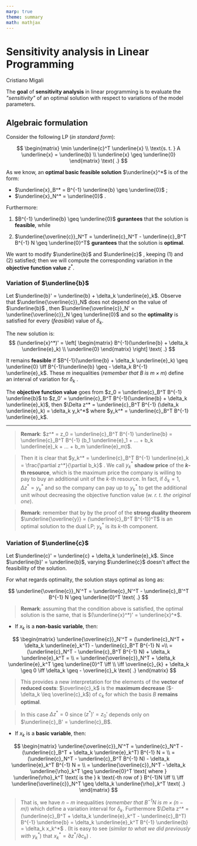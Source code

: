 ```yaml
---
marp: true
theme: summary
math: mathjax
---
```

# Sensitivity analysis in Linear Programming

<div class="author">

Cristiano Migali

</div>

The **goal** of **sensitivity analysis** in linear programming is to evaluate the _"sensitivity"_ of an optimal solution with respect to variations of the model parameters.

## Algebraic formulation

Consider the following LP (_in standard form_):

$$
\begin{matrix}
\min \underline{c}^T \underline{x} \\
\text{s. t. } A \underline{x} = \underline{b} \\
\underline{x} \geq \underline{0}
\end{matrix} \text{ .}
$$

As we know, an **optimal basic feasible solution** $\underline{x}^*$ is of the form:

- $\underline{x}_B^* = B^{-1} \underline{b} \geq \underline{0}$ ;
- $\underline{x}_N^* = \underline{0}$ .

Furthermore:

1. $B^{-1} \underline{b} \geq \underline{0}$ **gurantees** that the solution is **feasible**, while

2. $\underline{\overline{c}}_N^T = \underline{c}_N^T - \underline{c}_B^T B^{-1} N \geq \underline{0}^T$ **gurantees** that the solution is **optimal**.

We want to modify $\underline{b}$ and $\underline{c}$ , keeping (1) and (2) satisfied; then we will compute the corresponding variation in the **objective function value** $z^*$.

### Variation of $\underline{b}$

Let $\underline{b}' = \underline{b} + \delta_k \underline{e}_k$. Observe that $\underline{\overline{c}}_N$ does not depend on the value of $\underline{b}$ , then $\underline{\overline{c}}_N' = \underline{\overline{c}}_N \geq \underline{0}$ and so the **optimality** is satisfied for every (_feasible_) value of $\delta_k$.

The new solution is:
$$
(\underline{x}^*)' = \left[ \begin{matrix}
B^{-1}(\underline{b} + \delta_k \underline{e}_k) \\
\underline{0}
\end{matrix} \right] \text{ .}
$$

It remains **feasible** if $B^{-1}(\underline{b} + \delta_k \underline{e}_k) \geq \underline{0} \iff B^{-1}\underline{b} \geq - \delta_k B^{-1} \underline{e}_k$. These $m$ inequalities (_remember that $B$ is $m \times m$_) define an interval of variation for $\delta_k$ .

The **objective function value** goes from $z_0 = \underline{c}_B^T B^{-1} \underline{b}$ to $z_0' = \underline{c}_B^T B^{-1}(\underline{b} + \delta_k \underline{e}_k)$, then $\Delta z^* = \underline{c}_B^T B^{-1} (\delta_k \underline{e}_k) = \delta_k y_k^*$ where $y_k^* = \underline{c}_B^T B^{-1} \underline{e}_k$.

---

> **Remark**: $z^* = z_0 = \underline{c}_B^T B^{-1} \underline{b} = \underline{c}_B^T B^{-1} (b_1 \underline{e}_1 + ... +  b_k \underline{e}_k + ... + b_m \underline{e}_m)$.

> Then it is clear that $y_k^* = \underline{c}_B^T B^{-1} \underline{e}_k = \frac{\partial z^*}{\partial b_k}$ . We call $y_k^*$ **shadow price** of the **$k$-th resource**, which is the maximum price the company is willing to pay to buy an additional unit of the $k$-th resource. In fact, if $\delta_k = 1$, $\Delta z^* = y_k^*$ and so the company can pay up to $y_k^*$ to get the additional unit wihout decreasing the objective function value (_w. r. t. the original one_).

> **Remark**: remember that by by the proof of the **strong duality theorem** $\underline{\overline{y}} = (\underline{c}_B^T B^{-1})^T$ is an optimal solution to the dual LP; $y_k^*$ is its $k$-th component.

### Variation of $\underline{c}$

Let $\underline{c}' = \underline{c} + \delta_k \underline{e}_k$. Since $\underline{b}' = \underline{b}$, varying $\underline{c}$ doesn't affect the feasibility of the solution.

For what regards optimality, the solution stays optimal as long as:

$$
\underline{\overline{c}}_N'^T = \underline{c}_N'^T - \underline{c}_B'^T B^{-1} N \geq \underline{0}^T \text{ .}
$$

> **Remark**: assuming that the condition above is satisfied, the optimal solution is the same, that is $(\underline{x}^*)' = \underline{x}^*$.

- If $x_k$ is a **non-basic variable**, then:

$$
\begin{matrix}
\underline{\overline{c}}_N'^T = (\underline{c}_N^T + \delta_k \underline{e}_k^T) - \underline{c}_B^T B^{-1} N =\\
= (\underline{c}_N^T - \underline{c}_B^T B^{-1} N) + \delta_k \underline{e}_k^T = \\
= \underline{\overline{c}}_N^T + \delta_k \underline{e}_k^T \geq \underline{0}^T \iff \\
\iff \overline{c}_{k} + \delta_k \geq 0 \iff \delta_k \geq - \overline{c}_k \text{ .}
\end{matrix}
$$

> This provides a new interpretation for the elements of the **vector of reduced costs**: $\overline{c}_k$ is the **maximum decrease** ($- \delta_k \leq \overline{c}_k$) of $c_k$ for which the basis $B$ **remains optimal**.

> In this case $\Delta z^* = 0$ since $(z^*)' = z_0'$ depends only on $\underline{c}_B' = \underline{c}_B$.

- If $x_k$ is a **basic variable**, then:

$$
\begin{matrix}
\underline{\overline{c}}_N'^T = \underline{c}_N^T - (\underline{c}_B^T + \delta_k \underline{e}_k^T) B^{-1} N = \\
= (\underline{c}_N^T - \underline{c}_B^T B^{-1} N) - \delta_k \underline{e}_k^T B^{-1} N = \\
= \underline{\overline{c}}_N^T - \delta_k \underline{\rho}_k^T  \geq \underline{0}^T \text{ where } \underline{\rho}_k^T \text{ is the } k \text{-th row of } B^{-1}N \iff \\
\iff \underline{\overline{c}}_N^T \geq \delta_k \underline{\rho}_k^T \text{ .}
\end{matrix}
$$

> That is, we have $n - m$ inequalities (_remember that $B^{-1} N$ is $m \times (n - m)$_) which define a variation interval for $\delta_k$. Furthermore $\Delta z^* = (\underline{c}_B^T + \delta_k \underline{e}_k^T - \underline{c}_B^T) B^{-1} \underline{b} = \delta_k \underline{e}_k^T B^{-1} \underline{b} = \delta_k x_k^*$ . (It is easy to see (_similar to what we did previously with $y_k^*$_) that $x_k^* = \partial z^* / \partial c_k$) .